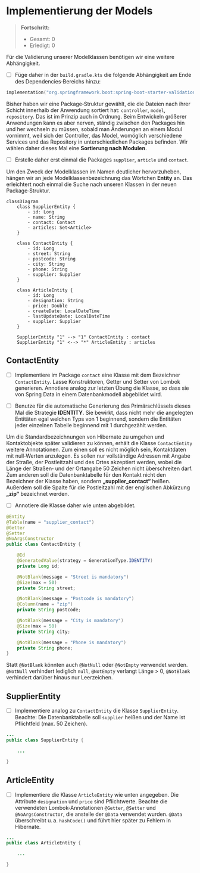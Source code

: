 
# Implementierung der Models
> **Fortschritt:** <!-- wird live gezählt -->
> - Gesamt: <span id="t-total">0</span>
> - Erledigt: <span id="t-done">0</span>

Für die Validierung unserer Modelklassen benötigen wir eine weitere Abhängigkeit. 

- [ ] Füge daher in der `build.gradle.kts` die folgende Abhängigkeit am Ende des Dependencies‑Bereichs hinzu:

```kotlin
implementation("org.springframework.boot:spring-boot-starter-validation")
```

Bisher haben wir eine Package‑Struktur gewählt, die die Dateien nach ihrer Schicht innerhalb der Anwendung sortiert hat: `controller`, `model`, `repository`. Das ist im Prinzip auch in Ordnung. Beim Entwickeln größerer Anwendungen kann es aber nerven, ständig zwischen den Packages hin und her wechseln zu müssen, sobald man Änderungen an einem Modul vornimmt, weil sich der Controller, das Model, womöglich verschiedene Services und das Repository in unterschiedlichen Packages befinden. Wir wählen daher dieses Mal eine **Sortierung nach Modulen**. 

- [ ] Erstelle daher erst einmal die Packages `supplier`, `article` und `contact`.

Um den Zweck der Modelklassen im Namen deutlicher hervorzuheben, hängen wir an jede Modelklassenbezeichnung das Wörtchen **Entity** an. Das erleichtert noch einmal die Suche nach unseren Klassen in der neuen Package‑Struktur.

```mermaid
classDiagram
    class SupplierEntity {
        - id: Long
        - name: String
        - contact: Contact
        - articles: Set<Article>
    }

    class ContactEntity {
        - id: Long
        - street: String
        - postcode: String
        - city: String
        - phone: String
        - supplier: Supplier
    }

    class ArticleEntity {
        - id: Long
        - designation: String
        - price: Double
        - createDate: LocalDateTime
        - lastUpdateDate: LocalDateTime
        - supplier: Supplier
    }

    SupplierEntity "1" --> "1" ContactEntity : contact
    SupplierEntity "1" <--> "*" ArticleEntity : articles
```

## ContactEntity

- [ ] Implementiere im Package `contact` eine Klasse mit dem Bezeichner `ContactEntity`. Lasse Konstruktoren, Getter und Setter von Lombok generieren. Annotiere analog zur letzten Übung die Klasse, so dass sie von Spring Data in einem Datenbankmodell abgebildet wird. 

- [ ] Benutze für die automatische Generierung des Primärschlüssels dieses Mal die Strategie **IDENTITY**. Sie bewirkt, dass nicht mehr die angelegten Entitäten egal welchen Typs von 1 beginnend, sondern die Entitäten jeder einzelnen Tabelle beginnend mit 1 durchgezählt werden.

Um die Standardbezeichnungen von Hibernate zu umgehen und Kontaktobjekte später validieren zu können, erhält die Klasse `ContactEntity` weitere Annotationen. Zum einen soll es nicht möglich sein, Kontaktdaten mit null‑Werten anzulegen. Es sollen nur vollständige Adressen mit Angabe der Straße, der Postleitzahl und des Ortes akzeptiert werden, wobei die Länge der Straßen‑ und der Ortangabe 50 Zeichen nicht überschreiten darf. Zum anderen soll die Datenbanktabelle für den Kontakt nicht den Bezeichner der Klasse haben, sondern **„supplier_contact“** heißen. Außerdem soll die Spalte für die Postleitzahl mit der englischen Abkürzung **„zip“** bezeichnet werden. 

- [ ] Annotiere die Klasse daher wie unten abgebildet.

```java
@Entity
@Table(name = "supplier_contact")
@Getter
@Setter
@NoArgsConstructor
public class ContactEntity {

    @Id
    @GeneratedValue(strategy = GenerationType.IDENTITY)
    private Long id;

    @NotBlank(message = "Street is mandatory")
    @Size(max = 50)
    private String street;

    @NotBlank(message = "Postcode is mandatory")
    @Column(name = "zip")
    private String postcode;

    @NotBlank(message = "City is mandatory")
    @Size(max = 50)
    private String city;

    @NotBlank(message = "Phone is mandatory")
    private String phone;
}
```

Statt `@NotBlank` könnten auch `@NotNull` oder `@NotEmpty` verwendet werden. `@NotNull` verhindert lediglich `null`, `@NotEmpty` verlangt Länge > 0, `@NotBlank` verhindert darüber hinaus nur Leerzeichen.

## SupplierEntity

- [ ] Implementiere analog zu `ContactEntity` die Klasse `SupplierEntity`. Beachte: Die Datenbanktabelle soll `supplier` heißen und der Name ist Pflichtfeld (max. 50 Zeichen).

```java
...
public class SupplierEntity {

    ...

}
```

## ArticleEntity

- [ ] Implementiere die Klasse `ArticleEntity` wie unten angegeben. Die Attribute `designation` und `price` sind Pflichtwerte. Beachte die verwendeten Lombok‑Annotationen `@Getter`, `@Setter` und `@NoArgsConstructor`, die anstelle der `@Data` verwendet wurden. `@Data` überschreibt u. a. `hashCode()` und führt hier später zu Fehlern in Hibernate.

```java
...
public class ArticleEntity {

    ...

}
```
